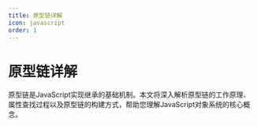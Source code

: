 ```yaml
---
title: 原型链详解
icon: javascript
order: 1
---
```


# 原型链详解

原型链是JavaScript实现继承的基础机制。本文将深入解析原型链的工作原理、属性查找过程以及原型链的构建方式，帮助您理解JavaScript对象系统的核心概念。

